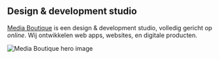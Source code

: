 ## Design &amp; development studio

[Media Boutique](https://mediaboutique.nl) is een design & development studio, volledig gericht op *online*. Wij ontwikkelen web apps, websites, en digitale producten.

![Media Boutique hero image](https://mediaboutique.nl/assets/sites/mediaboutique/img/hero-tinified.webp)
